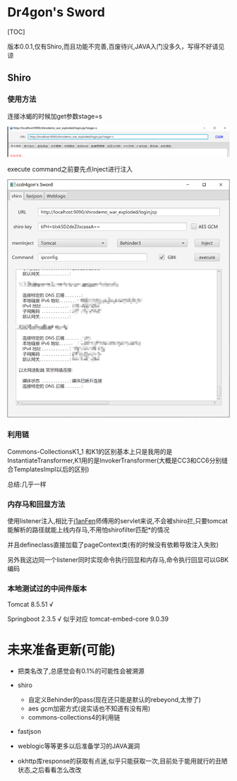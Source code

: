# Dr4gon's Sword

[TOC]

版本0.0.1,仅有Shiro,而且功能不完善,百废待兴,JAVA入门没多久，写得不好请见谅

## Shiro

### 使用方法

连接冰蝎的时候加get参数stage=s

![2](.\2.png)

execute command之前要先点Inject进行注入

![1](.\1.png)

### 利用链

Commons-CollectionsK1_1 和K1的区别基本上只是我用的是InstantiateTransformer,K1用的是InvokerTransformer(大概是CC3和CC6分别缝合TemplatesImpl以后的区别)

总结:几乎一样

### 内存马和回显方法

使用listener注入,相比于[j1anFen](https://github.com/j1anFen)师傅用的servlet来说,不会被shiro拦,只要tomcat能解析的路径就能上线内存马,不用怕shirofilter匹配*的情况

并且defineclass直接加载了pageContext类(有的时候没有依赖导致注入失败)

另外我这边同一个listener同时实现命令执行回显和内存马,命令执行回显可以GBK编码

### 本地测试过的中间件版本

Tomcat 8.5.51 √

Springboot 2.3.5 √  似乎对应 tomcat-embed-core 9.0.39

# 未来准备更新(可能)

- 把类名改了,总感觉会有0.1%的可能性会被溯源
- shiro
  - 自定义Behinder的pass(现在还只能是默认的rebeyond,太惨了)
  - aes gcm加密方式(说实话也不知道有没有用)
  - commons-collections4的利用链

- fastjson

- weblogic等等更多以后准备学习的JAVA漏洞
- okhttp库response的获取有点迷,似乎只能获取一次,目前处于能用就行的丑陋状态,之后看看怎么改改


